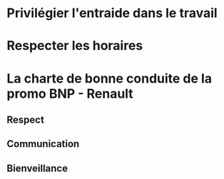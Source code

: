 # Privilégier l'entraide dans le travail

# Respecter les horaires

# La charte de bonne conduite de la promo BNP - Renault

## Respect



## Communication



## Bienveillance

